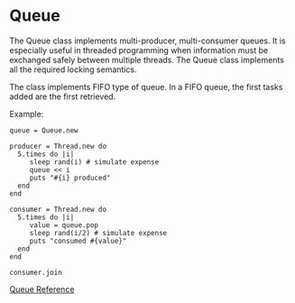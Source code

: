 # Queue

The Queue class implements multi-producer, multi-consumer queues. It is
especially useful in threaded programming when information must be exchanged
safely between multiple threads. The Queue class implements all the required
locking semantics.

The class implements FIFO type of queue. In a FIFO queue, the first tasks
added are the first retrieved.

Example:

    queue = Queue.new

    producer = Thread.new do
      5.times do |i|
         sleep rand(i) # simulate expense
         queue << i
         puts "#{i} produced"
      end
    end

    consumer = Thread.new do
      5.times do |i|
         value = queue.pop
         sleep rand(i/2) # simulate expense
         puts "consumed #{value}"
      end
    end

    consumer.join

[Queue Reference](https://ruby-doc.org/core-2.7.0/Queue.html)